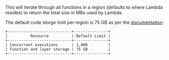 This will iterate through all functions in a region (defaults to where Lambda resides) to return the total size in MBs used by Lambda.

The default code storge limit per region is 75 GB as per the [documentation](https://docs.aws.amazon.com/lambda/latest/dg/limits.html):


```
+----------------------------+---------------+
|          Resource          | Default Limit |
+----------------------------+---------------+
| Concurrent executions      | 1,000         |
| Function and layer storage | 75 GB         |
+----------------------------+---------------+
```
